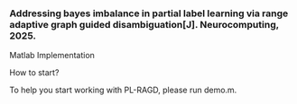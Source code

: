 ### Addressing bayes imbalance in partial label learning via range adaptive graph guided disambiguation[J]. Neurocomputing, 2025.

Matlab Implementation

How to start?

To help you start working with PL-RAGD, please run demo.m.

